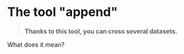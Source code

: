 # The tool "append"


  > **Thanks to this tool, you can cross several datasets.**


What does it mean?
